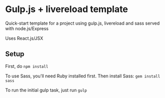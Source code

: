 # Gulp.js + livereload template
Quick-start template for a project using gulp.js, livereload and sass served with node.js/Express

Uses React.js/JSX

## Setup
First, do `npm install`

To use Sass, you'll need Ruby installed first. Then install Sass: `gem install sass`

To run the initial gulp task, just run `gulp`